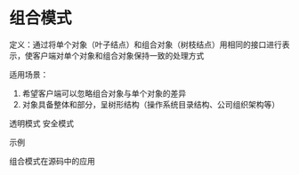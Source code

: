 # 组合模式

定义：通过将单个对象（叶子结点）和组合对象（树枝结点）用相同的接口进行表示，使客户端对单个对象和组合对象保持一致的处理方式

适用场景：

1. 希望客户端可以忽略组合对象与单个对象的差异
2. 对象具备整体和部分，呈树形结构（操作系统目录结构、公司组织架构等）

透明模式 安全模式

示例

组合模式在源码中的应用

